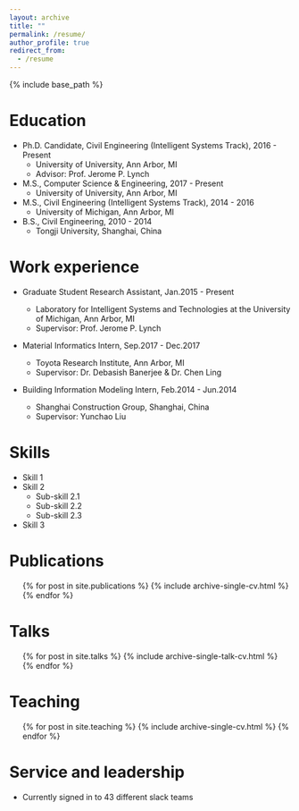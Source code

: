 ```yaml
---
layout: archive
title: ""
permalink: /resume/
author_profile: true
redirect_from:
  - /resume
---
```


{% include base_path %}

Education
======
* Ph.D. Candidate, Civil Engineering (Intelligent Systems Track), 2016 - Present
  * University of University, Ann Arbor, MI
  * Advisor: Prof. Jerome P. Lynch
* M.S., Computer Science & Engineering, 2017 - Present
  * University of University, Ann Arbor, MI
* M.S., Civil Engineering (Intelligent Systems Track), 2014 - 2016
  * University of Michigan, Ann Arbor, MI
* B.S., Civil Engineering, 2010 - 2014
  * Tongji University, Shanghai, China

Work experience
======
* Graduate Student Research Assistant, Jan.2015 - Present
  * Laboratory for Intelligent Systems and Technologies at the University of Michigan, Ann Arbor, MI
  * Supervisor: Prof. Jerome P. Lynch

* Material Informatics Intern, Sep.2017 - Dec.2017
  * Toyota Research Institute, Ann Arbor, MI
  * Supervisor: Dr. Debasish Banerjee & Dr. Chen Ling 
  
* Building Information Modeling Intern, Feb.2014 - Jun.2014
  * Shanghai Construction Group, Shanghai, China
  * Supervisor: Yunchao Liu

Skills
======
* Skill 1
* Skill 2
  * Sub-skill 2.1
  * Sub-skill 2.2
  * Sub-skill 2.3
* Skill 3

Publications
======
  <ul>{% for post in site.publications %}
    {% include archive-single-cv.html %}
  {% endfor %}</ul>
  
Talks
======
  <ul>{% for post in site.talks %}
    {% include archive-single-talk-cv.html %}
  {% endfor %}</ul>
  
Teaching
======
  <ul>{% for post in site.teaching %}
    {% include archive-single-cv.html %}
  {% endfor %}</ul>
  
Service and leadership
======
* Currently signed in to 43 different slack teams
